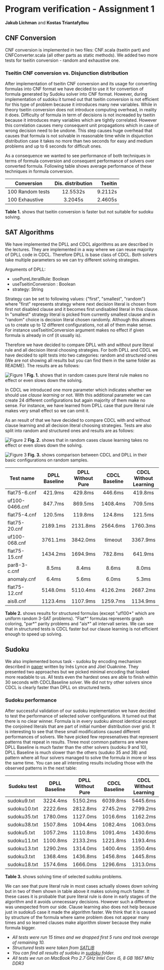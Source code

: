 # Program verification - Assignment 1
**Jakub Lichman** and **Kostas Triantafyllou**

## CNF Conversion

CNF conversion is implemented in two files: CNF.scala (tseitin part) and CNFConverter.scala (all other parts as static methods). We added two more tests for tseitin conversion - random and exhaustive one.

### Tseitin CNF conversion vs. Disjunction distribution

After implementation of tseitin CNF conversion and its usage for converting formulas into CNF format we have decided to use it for convertion of formula generated by Sudoku solver into CNF format. 
However, during implementation of sudoku it turned out that tseitin conversion is not efficient for this type of problem because it introduces many new variables. 
While in theory tseitin conversion does not introduce computing overhead, in reality it does.
Difficulty of formula in term of decisions is not increaded by tseitin because it introduces many variables which are tightly correlated. 
However this correlation causes meny consequent unit propagations which in case of wrong decision need to be undone. 
This step causes huge overhead that causes that formula is not solvable in reasonable time while in disjunction distribution case it takes no more than two seconds for easy and medium problems and up to 6 seconds for difficult ones. 

As a consequence we wanted to see performance of both techniques in terms of formula conversion and consequent performance of solvers over converted formula.
Following table shows average performance of these techniques in formula conversion.

| Conversion        | Dis. distribution   | Tseitin   |
| ----------------- |:-------------------:| ---------:|
| 100 Random tests  | 12.5532s            | 9.2112s   |
| 100 Exhaustive    | 3.2045s             | 2.4605s   |

**Table 1.** shows that tseitin conversion is faster but not suitable for sudoku solving. 

## SAT Algorithms
We have implemented the DPLL and CDCL algorithms as are described in the lectures. They are implemented in a way where we can reuse majority of DPLL code in CDCL. Therefore DPLL is base class of CDCL. Both solvers take multiple parameters so we can try different solving strategies.

Arguments of DPLL:
* usePureLiteralRule: Boolean
* useTseitinConversion : Boolean
* strategy: String

Strategy can be set to following values: {"first", "smallest", "random"} where "first" represents strategy where next decision literal is chosen from first not disabled clause and it becomes first undisabled literal in this clause. In "smallest" strategy literal is picked from currently smallest clause and in "random" choice is decision literal chosen randomly. Although this allowes us to create up to 12 different configurations, not all of them make sense. For instance useTseitinConversion argument makes no effect if given formula is already in cnf (it usually is). 

Therefore we have decided to compare DPLL with and without pure literal rule and all decision literal choosing strategies. For both DPLL and CDCL we have decided to split tests into two categories: random and structured ones (We are not showing all results but you can find them in the same folder as README). The results are as follows:

![Figure 1](Random_DPLLWithoutPure_vs_Random_DPLLBaseline.png)
**Fig. 1.** shows that in random cases pure literal rule makes no effect or even slows down the solving.

In CDCL we introduced one more parameter which indicates whether we should use *clause learning* or not. With this additional parameter we can create 24 different configurations but again majority of them make no sense. For instance, we have learned from DPLL case that pure literal rule makes very small effect so we can omit it. 

As an result of that we have decided to compare CDCL with and without clause learning and all decision literal choosing strategies. Tests are also split into random and structured ones and results are as follows:

![Figure 2](Random_CDCLWithoutLearning_vs_Random_CDCLBaseline.png)
**Fig. 2.** shows that in random cases clause learning takes no effect or even slows down the solving.

![Figure 3](Random_CDCLBaseline_vs_Random_DPLLBaseline.png)
**Fig. 3.** shows comparison between CDCL and DPLL in their basic configurations on random samples.

| Test name          | DPLL Baseline   | DPLL Without Pure  | CDCL Baseline | CDCL Without Learning  |
| ------------------ |:---------------:| :-----------------:|:-------------:|:----------------------:|
| flat75-6.cnf       | 421.9ms         | 429.8ms            | 446.6ms       | 419.8ms                |
| uf100-0466.cnf     | 847.7ms         | 869.5ms            | 1408.4ms      | 709.5ms                |
| flat75-4.cnf       | 120.5ms         | 119.8ms            | 124.8ms       | 121.5ms                |
| flat75-20.cnf      | 2189.1ms        | 2131.8ms           | 2564.6ms      | 1760.3ms               |
| uf100-068.cnf      | 3761.1ms        | 3842.0ms           | timeout       | 3367.9ms               |
| flat75-15.cnf      | 1434.2ms        | 1694.9ms           | 782.8ms       | 641.9ms                |
| par8-3-c.cnf       | 8.5ms           | 8.4ms              | 8.6ms         | 8.0ms                  |
| anomaly.cnf        | 6.4ms           | 5.6ms              | 6.0ms         | 5.3ms                  |
| flat75-12.cnf      | 5148.0ms        | 5110.4ms           | 4126.2ms      | 2687.2ms               |
| ais8.cnf           | 1123.4ms        | 1107.9ms           | 1259.7ms      | 1134.9ms               |

**Table 2.** shows results for structured formulas (except "uf100*" which are uniform random 3-SAT problems). "Flat*" formulas represents graph coloring, "par*" parity problems and "ais*" all intervall series. We can see that in structured tests is CDCL faster but our clause learning is not efficient enough to speed up solving. 

## Sudoku

We also implemented bonus task - sudoku by encoding mechanism described in [paper](https://pdfs.semanticscholar.org/535d/06391275618a7b913d1c98a1353286db8d74.pdf) written by Inês Lynce and Jöel Ouaknine. They presented two approaches but we picked minimal encoding that looked more readable to us. All tests even the hardest ones are able to finish within 30 seconds with CDCLBaseline solver. We did not try other solvers since CDCL is clearly faster than DPLL on structured tests.

### Sudoku performance

After successful validation of our sudoku implementation we have decided to test the performance of selected solver configurations. It turned out that there is no clear winner. Formula is in every sudoku almost identical except the conjoined literals that are part of initial number distribution over grid. It is interesting to see that these small modifications caused different performances of solvers. We have picked few represenatives that represent patterns that repeat in results. Three most common patterns are where DPLL Baseline is much faster than the other solvers (sudoku 9 and 10), DPLL Baseline is much slower than the others (suduko 35 and 38) and pattern where all four solvers managed to solve the formula in more or less the same time. You can see all interesting results including those with the observed patterns in the next table:

| Sudoku test        | DPLL Baseline   | DPLL Without Pure  | CDCL Baseline | CDCL Without Learning  |
| ------------------ |:---------------:| :-----------------:|:-------------:|:----------------------:|
| sudoku9.txt        | 3224.4ms        | 5150.2ms           | 6039.8ms      | 5445.6ms               |
| sudoku10.txt       | 2222.6ms        | 2812.8ms           | 2745.2ms      | 2799.2ms               |
| sudoku35.txt       | 1780.0ms        | 1127.0ms           | 1016.6ms      | 1162.2ms               |
| sudoku38.txt       | 1507.8ms        | 1094.4ms           | 1082.4ms      | 1063.0ms               |
| sudoku5.txt        | 1057.2ms        | 1110.8ms           | 1091.4ms      | 1430.6ms               |
| sudoku11.txt       | 1100.8ms        | 2133.2ms           | 1221.8ms      | 1193.4ms               |
| sudoku13.txt       | 1290.2ms        | 1314.0ms           | 1400.4ms      | 1350.4ms               |
| sudoku3.txt        | 1368.4ms        | 1436.8ms           | 1456.8ms      | 1445.8ms               |
| sudoku18.txt       | 1574.6ms        | 1666.0ms           | 1296.6ms      | 1313.0ms               |

**Table 3.** shows solving time of selected sudoku problems.

We can see that pure literal rule in most cases actually slowes down solving but in two of them shown in table above it makes solving much faster. It these cases it is probable that pure literal rule is done in early stages of the algorithm and it avoids unnecessary decisions. However such a difference was unexpected from our side. Clause learning also does not help because just in sudoku5 case it made the algorithm faster. We think that it is caused by structure of the formula where same problem does not appear many times and so learned clauses make algorithm slower because they make formula bigger.

* *All tests were run 15 times and we dropped first 5 runs and took average of remaining 10.*
* *Structured tests were taken from [SATLIB](http://www.cs.ubc.ca/~hoos/SATLIB/benchm.html)*
* *You can find all results of sudoku in [sudoku](sudoku) folder.*
* *All tests we run on MacBook Pro 2.7 GHz Intel Core i5, 8 GB 1867 MHz DDR3*
